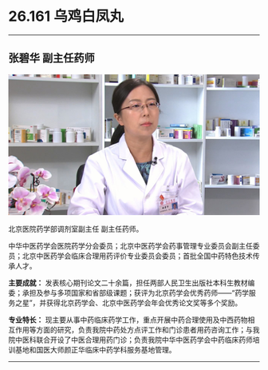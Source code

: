 # 26.161 乌鸡白凤丸

---

## 张碧华 副主任药师

![1685341050588](image/c26_161/1685341050588.png)

北京医院药学部调剂室副主任 副主任药师。

中华中医药学会医院药学分会委员；北京中医药学会药事管理专业委员会副主任委员；北京中医药学会临床合理用药评价专业委员会委员；首批全国中药特色技术传承人才。

**主要成就：** 发表核心期刊论文二十余篇，担任两部人民卫生出版社本科生教材编委；承担及参与多项国家和省部级课题；获评为北京药学会优秀药师——“药学服务之星”，并获得北京药学会、北京中医药学会年会优秀论文奖等多个奖励。

**专业特长：** 现主要从事中药临床药学工作，重点开展中药合理使用及中西药物相互作用等方面的研究，负责我院中药处方点评工作和门诊患者用药咨询工作；与我院中医科联合开设了中医合理用药门诊；负责我院中华中医药学会中药临床药师培训基地和国医大师颜正华临床中药学科服务基地管理。

---
